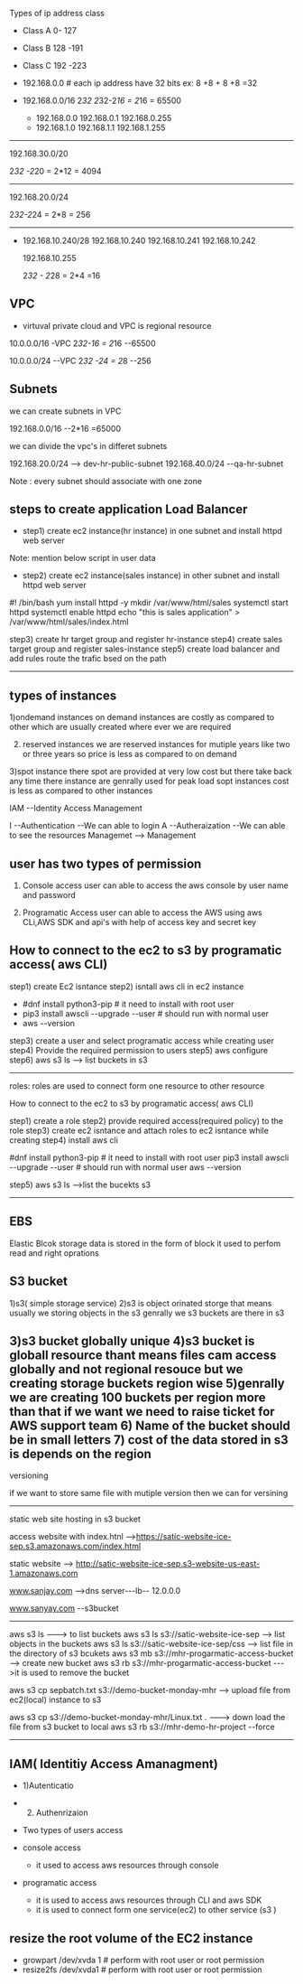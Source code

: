 Types of ip address class
- Class A  0- 127
- Class B  128 -191
- Class C  192 -223


- 192.168.0.0 # each ip address have 32 bits
  ex: 8 +8 + 8 +8  =32

- 192.168.0.0/16
  2*32 
  2*32-2*16  = 2*16 = 65500
  - 192.168.0.0
    192.168.0.1
    192.168.0.255
  - 192.168.1.0
    192.168.1.1 
    192.168.1.255
------------
192.168.30.0/20

2*32 -2*20  = 2*12 = 4094

-----------------

192.168.20.0/24


2*32-2*24  = 2*8  = 256

-------
- 192.168.10.240/28
  192.168.10.240
  192.168.10.241
  192.168.10.242

  192.168.10.255

   2*32 - 2*28  = 2*4  =16

## VPC
- virtuval private cloud and VPC is regional resource

10.0.0.0/16  -VPC  2*32-16 = 2*16 --65500

10.0.0.0/24   --VPC 2*32 -24 = 2*8  --256

## Subnets
we can create subnets in VPC

192.168.0.0/16  --2*16 =65000 

we can divide the vpc's in differet subnets

192.168.20.0/24  --> dev-hr-public-subnet
192.168.40.0/24   --qa-hr-subnet

Note : every subnet should associate with one zone

## steps to create application Load Balancer
- step1)  create ec2 instance(hr instance) in one subnet 
and install httpd web server

Note: mention below script in user data


- step2)  create ec2 instance(sales instance) in other subnet 
and install httpd web server

#! /bin/bash
yum install httpd -y
mkdir /var/www/html/sales
systemctl start httpd
systemctl enable httpd
echo "this is sales application" > /var/www/html/sales/index.html

step3) create hr target group and register hr-instance
step4) create sales target group and register sales-instance
step5) create load balancer and add rules route the trafic bsed 
on the path

----------------------

types of instances
--------------
1)ondemand instances
on demand instances are costly as compared to other
which are usually created where ever we are required

2) reserved instances
 we are reserved instances for mutiple years like two or three years
so price is less as compared to on demand

3)spot instance
there spot are provided at very low cost but there take back any time 
there instance are genrally used for peak load
sopt instances cost is less as compared to other instances


IAM  --Identity Access Management

I  --Authentication --We can able to login
A  --Autheraization   --We can able to see the resources
Managemet  --> Management

user has two types of permission
----------------------
1) Console access
user can able to access the aws console by user name and password

2) Programatic Access
user can able to access the AWS using aws CLi,AWS SDK and api's with 
help of access key and secret key



How to connect to the ec2 to s3 by programatic access( aws CLI)
---------------------------
step1) create Ec2 isntance
step2) isntall aws cli in ec2 instance

- #dnf install python3-pip  # it  need to install with root user
- pip3 install awscli --upgrade --user  # should run with normal user
- aws --version

step3) create a user and select programatic access while creating user
step4) Provide the required permission to users
step5) aws configure
step6) aws s3 ls --> list buckets in s3

-------------------------------

roles: roles are used to connect form one resource to other resource


How to connect to the ec2 to s3 by programatic access( aws CLI)

step1) create a role
step2) provide required access(required policy) to the role
step3) create ec2 isntance and attach roles to ec2 isntance while creating
step4)  install aws cli

#dnf install python3-pip  # it  need to install with root user
pip3 install awscli --upgrade --user  # should run with normal user
aws --version

step5) aws s3 ls  -->list the bucekts s3

-------------------------------
EBS
----
Elastic Blcok storage
data is stored in the form of block
it used to perfom read and right oprations

S3 bucket
---------
1)s3( simple storage service)
2)s3 is object orinated storge that means usually we storing objects in the s3
genrally we s3 buckets are there in s3

3)s3 bucket globally unique
4)s3 bucket is globall resource thant means files cam access globally and not regional resouce but we creating
storage buckets region wise
5)genrally we are creating 100 buckets per region more than that if we 
want we need to raise ticket for AWS support team
6) Name of the bucket should be in small letters
7) cost of the data stored in s3 is depends on the region
------------------
versioning

if we want to store same file with mutiple version then we can
for versining

------------
static web site hosting in s3 bucket

access website with index.htnl 
-->https://satic-website-ice-sep.s3.amazonaws.com/index.html

static website -->
http://satic-website-ice-sep.s3-website-us-east-1.amazonaws.com 

www.sanjay.com -->dns server---lb-- 12.0.0.0

www.sanyay.com  --s3bucket


------------

aws s3 ls ---> to list buckets
aws s3 ls s3://satic-website-ice-sep  --> list objects in the buckets
aws s3 ls s3://satic-website-ice-sep/css --> list file in the directory of s3 bcukets
aws s3 mb s3://mhr-progarmatic-access-bucket  --> create new bucket
aws s3 rb s3://mhr-progarmatic-access-bucket --->it is used to remove the bucket

aws s3 cp sepbatch.txt s3://demo-bucket-monday-mhr  --> upload
file from ec2(local) instance to s3

aws s3 cp s3://demo-bucket-monday-mhr/Linux.txt . ---> down
load the file from s3 bucket to local
aws s3 rb s3://mhr-demo-hr-project --force

-------------------

## IAM( Identitiy Access Amanagment)
 - 1)Autenticatio
 - 2) Authenrizaion


- Two types of users access
 - console access
   - it used to access aws  resources through console
 - programatic access
   - it is used to access aws resources through CLI and aws SDK
   - it is used to connect form one service(ec2) to other service (s3 ) 

## resize the root volume of the EC2 instance
-  growpart /dev/xvda 1  # perform with root user or root permission
-  resize2fs /dev/xvda1  # perform with root user or root permission












































